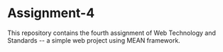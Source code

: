 # Assignment-4
This repository contains the fourth assignment of Web Technology and Standards -- a simple web project using MEAN framework.
